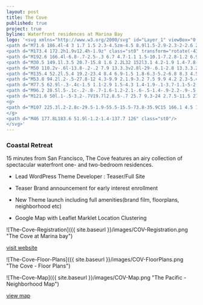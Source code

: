 ```yaml
---
layout: post
title: The Cove
published: true
project: true
byline: Waterfront residences at Marina Bay
logo: '<svg xmlns="http://www.w3.org/2000/svg" id="Layer_1" viewBox="0 0 228.3 228.3">
<path d="M71.6 186.4l-4 3 1.7 1.5 2.3-4.5zm-4.5 8.9l1.5-2.9-2.3-2-2.6 2-1.4-1.2 10.4-7.4 1.5 1.3-5.6 11.5-1.5-1.3zM89.7 194.3l-3.7 10-1.8-.6 3.7-10-2.7-1 .6-1.7 7.2 2.7-.6 1.6zM125.5 207.8l-.9-9.7-.4 2.5-1.2 7.4-1.8.2-2.5-7.1-.8-2.4.9 9.7-1.7.2-1.1-12.4 2.6-.2 2.6 7.6.7 2.4.4-2.5 1.2-7.9 2.6-.3 1.1 12.4zM141.3 194.2l.5 5 2.1-.7-2.6-4.3zm5.3 8.4l-1.8-2.8-2.9 1 .4 3.3-1.7.6-1.1-12.7 1.9-.6 7 10.7-1.8.5zM160.2 185.4c-.4-.7-1-1-1.8-.5l-1.8 1.1 2.1 3.4 1.6-1c.8-.5 1-1.2.4-2.1l-.5-.9zm6.8 7c-1.3.8-2 .7-2.8-.5l-1.1-1.7c-.5-.8-1.2-1.2-2.1-.6l-1.7 1.1 2.8 4.6-1.6 1-6.5-10.5 3.4-2.1c2-1.2 3.3-.6 4.3.9l.4.7c.7 1.2.7 2.1-.3 3 1.2-.6 2.2.1 2.8 1l1 1.6c.2.3.4.3.8.1l.8 1.3-.2.1z" class="st0"/>
<path d="M173.4 172.2h1.9v12.4h-1.9z" class="st0" transform="rotate(-43.128 174.36 178.38)"/>
<path d="M192.6 166.4l-6.8-.7-2.5-.3 6.7 4.7-1.1 1.5-10.1-7.2.8-1.2 6.9.8 2.5.4-6.8-4.8 1-1.4 10.2 7.1zM192.5 145.9l4.1 2.9.9-2.1-5-.8zm9.9 1.5l-3.3-.5-1.1 2.8 2.7 1.9-.7 1.7-10.3-7.6.8-1.8 12.7 1.8-.8 1.7zM204.7 113.6c-1.1 0-1.6.4-1.7 1.4l-.1 2 3.8.1.1-2.2c0-1-.5-1.3-1.3-1.3h-.8zm-5.4-.1c-.8 0-1.4.2-1.4 1.2l-.1 2.1 3.7.1.1-1.9c0-1-.5-1.5-1.5-1.5h-.8zm9.3 1.5l-.1 4.1-12.4-.5.1-4c.1-2.3 1.3-3.1 3.2-3h.5c1.5.1 2.2.7 2.4 1.8.3-1.3 1.2-1.9 2.6-1.8h.8c1.8.2 3 1.1 2.9 3.4M196.4 95.7l5 .4-.3-2.2-4.7 1.8zm9.3-3.6l-3.1 1.2.4 3 3.3.3.2 1.8-12.6-1.4-.3-2 11.9-4.8.2 1.9zM193.4 74.3l4-3 1.2 1.6-4.1 2.9-3.8 7.2-1.3-1.7 3.2-5.2-5.9 1.6-1.1-1.6zM30.5 149.1l21.1-16 2.3 3-21.1 16 3.1 4.2-2.8 2.1-8.5-11.2 2.8-2.1z" class="st0"/>
<path d="M30.5 149.1l.3.5 20.7-15.8 1.6 2.2L32 152l3.1 4.2-1.9 1.4-7.8-10.3 1.9-1.5 3.1 4.1.4-.3-.3-.5.4-.3-3.4-4.5-3.6 2.8 9.1 12 3.7-2.7-3.2-4.1 21.1-16.1-2.9-3.9-21.6 16.4.4.4.4-.3zM50 110.2l-13.3-.3-.1 6.9 13.3.3-.1 3.8-30-.6.1-3.8 13.3.2.1-6.9-13.3-.2.1-3.8 30 .6z" class="st0"/>
<path d="M50 110.2v-.6l-13.8-.2-.2 7.9 13.3.3v2.8l-29-.6.1-2.8 13.3.3.2-8-13.3-.3v-2.7l28.9.6v3.3h.5v-.6.6h.6v-4.3l-31-.7-.1 4.9 13.3.3-.1 5.8-13.4-.3-.1 4.9 31.1.7.1-4.9-13.3-.3.2-5.8 13.2.2.1-.5zM135.4 52.2l19.7-23.8 9.1 7.6-2.1 2.7-6.3-5.2-6.2 7.4 4.6 3.8-2.1 2.6-4.5-3.8-7 8.5 6.2 5.2-2.2 2.6z" class="st0"/>
<path d="M135.4 52.2l.5.4 19.2-23.4 8.4 6.9-1.5 1.8-6.3-5.2-6.8 8.3 4.5 3.8-1.4 1.7-4.5-3.7-7.7 9.3 6.3 5.2-1.5 1.8-8.8-7.3-.4.4.5.4-.5-.4-.3.4 9.6 8 2.9-3.5-6.3-5.2 6.3-7.6 4.6 3.8 2.7-3.5-4.5-3.7 5.5-6.7 6.2 5.2L165 36l-10-8.4-20.3 24.7.4.3zM53.8 94.2L25.5 82l4.7-10.9 3.1 1.3-3.2 7.5 8.9 3.8 2.4-5.4 3 1.3-2.3 5.4 10.1 4.3 3.2-7.4 3.2 1.3z" class="st0"/>
<path d="M53.8 94.2l.2-.5-27.8-12 4.3-9.9 2.1.9-3.2 7.5 9.9 4.2 2.3-5.4 2.1.8-2.3 5.4L52.5 90l3.2-7.4 2.1.9L53.3 94l.5.2.2-.5-.2.5.5.2 5-11.5-4.2-1.8-3.2 7.5-9.1-3.9 2.3-5.4-4-1.7-2.4 5.4-7.9-3.4 3.2-7.5-4.1-1.7-5.1 11.9 29.3 12.6.2-.5zM77.5 62.9c-3.8 2.8-7.7 1.6-10-1.6l-9.9-13.4c-2.3-3.2-2.3-7.3 1.5-10 3.8-2.8 7.4-1.7 9.7 1.5l2.4 3.3-2.7 2-2.5-3.4c-1.2-1.6-3-2.1-4.8-.7-1.8 1.4-1.9 3.2-.9 4.7l10.5 14.2c1.1 1.5 2.9 1.9 4.7.6 1.8-1.3 2-3.1.7-4.8l-2.5-3.4 2.7-2 2.5 3.3c2.4 3.2 2.4 7-1.4 9.7" class="st0"/>
<path d="M77.5 62.9l-.3-.4c-1.5 1.1-2.9 1.5-4.3 1.4-1.9-.1-3.7-1.1-5-2.9L58 47.6c-1-1.4-1.5-2.9-1.5-4.4.1-1.7.9-3.4 2.8-4.8 1.5-1.1 2.9-1.5 4.2-1.5 1.8.1 3.4 1.1 4.7 2.8l2.1 2.9-1.9 1.4-1.9-3c-.8-1-1.8-1.7-2.9-1.7-.9 0-1.8.3-2.6.9-1.1.8-1.7 1.9-1.8 3 0 .9.3 1.7.8 2.5l10.5 14.2c.7 1 1.7 1.6 2.8 1.6.9 0 1.8-.3 2.7-.9 1.1-.8 1.7-1.8 1.7-2.9 0-.9-.3-1.8-.9-2.6l-2.2-3 1.9-1.4 2.1 2.9c1 1.4 1.5 2.8 1.5 4.3-.1 1.6-.9 3.3-2.8 4.7l.2.3.3.4c2.1-1.6 3.2-3.5 3.3-5.5.1-1.7-.5-3.4-1.7-4.9l-2.8-3.8-3.6 2.6 2.8 3.8c.5.7.7 1.3.7 1.9 0 .7-.4 1.4-1.3 2.1-.7.5-1.4.7-2 .7-.8 0-1.4-.4-2-1.2L60.8 44.9c-.4-.6-.6-1.2-.6-1.8 0-.7.4-1.5 1.3-2.2.7-.5 1.3-.7 1.9-.7.8 0 1.5.5 2.1 1.3l2.8 3.8 3.6-2.6-2.6-3.7c-1.4-1.9-3.3-3.2-5.5-3.3-1.6-.1-3.3.5-4.9 1.7-2.1 1.6-3.2 3.6-3.3 5.7-.1 1.8.5 3.6 1.7 5.1l9.9 13.4c1.4 2 3.5 3.3 5.8 3.4 1.6.1 3.3-.4 5-1.7l-.5-.4zM96.2 28.5c-.6-2-2.1-3.1-4.2-2.5-2.2.6-2.8 2.4-2.3 4.3l4.7 16.5c.6 2 2 3.1 4.2 2.5s2.8-2.4 2.3-4.3l-4.7-16.5zm3.3 24.1c-4.5 1.3-7.8-1-8.9-5.1l-4.5-15.7c-1.1-4.1.4-7.8 4.9-9.1s7.8 1.1 8.9 5.1l4.5 15.7c1.1 4.2-.4 7.9-4.9 9.1" class="st0"/>
<path d="M96.2 28.5l.5-.1c-.2-.8-.7-1.6-1.2-2.1-.6-.5-1.4-.9-2.2-.9-.5 0-.9 0-1.4.2-.9.3-1.6.7-2.1 1.3-.5.6-.7 1.3-.8 2.1 0 .5 0 1.1.2 1.6L93.8 47c.2.9.6 1.6 1.2 2.1s1.3.9 2.2.9c.5 0 1 0 1.5-.2.9-.3 1.6-.7 2.1-1.3s.7-1.3.8-2.1c0-.5 0-1.1-.2-1.6l-4.7-16.5-.5.2-.5.1 4.7 16.5c.1.5.2.9.2 1.3 0 .6-.2 1.1-.5 1.5s-.8.7-1.5.9c-.6.1-1 .2-1.3.2-.6 0-1.1-.2-1.5-.6-.4-.4-.7-.9-.9-1.7l-4.7-16.5c-.2-.4-.2-.9-.2-1.2 0-.6.2-1.1.5-1.5s.8-.7 1.6-.9c.4-.1.8-.2 1.1-.1.6 0 1.1.3 1.5.6.4.4.7.9.9 1.6l.6-.2zm3.3 24.1l-.1-.5c-.9.3-1.8.4-2.5.3-1.4-.1-2.6-.6-3.6-1.4-1-.9-1.7-2.1-2.1-3.7l-4.5-15.7c-.3-.9-.4-1.8-.3-2.7.1-1.3.5-2.5 1.3-3.5s2-1.8 3.6-2.2c.9-.3 1.7-.4 2.5-.3 1.4.1 2.6.6 3.6 1.5s1.7 2.1 2.1 3.6l4.5 15.7c.3.9.4 1.9.3 2.7-.1 1.3-.5 2.5-1.3 3.5s-2 1.7-3.6 2.2l.1.5.1.5c1.8-.5 3.2-1.4 4.1-2.6 1-1.2 1.5-2.6 1.5-4.1 0-1-.1-2-.4-3.1l-4.5-15.7c-.5-1.7-1.3-3.1-2.5-4.1-1.1-1-2.6-1.7-4.3-1.7-.9 0-1.9.1-2.8.4-1.8.5-3.2 1.4-4.1 2.6s-1.4 2.6-1.5 4.1c0 1 .1 2 .4 3L90 47.6c.5 1.7 1.3 3.1 2.5 4.2 1.1 1 2.6 1.6 4.3 1.7.9 0 1.9-.1 2.9-.4l-.2-.5zM121.6 50l-3.6-.7V19l3.9.8-.7 23 8.4-21.5 3.7.7z" class="st0"/>
<path d="M121.6 50l.1-.5-3.2-.7V19.7l2.8.5-.7 25.7 9.3-24 2.7.5-11.5 27.4.5.2.1-.5-.1.5.5.2 12-28.6-4.8-.9-7.5 19 .6-20.3-5-1v31.3l4.6.9.1-.4z" class="st0"/>
<g>
<path d="M107 225.3l.2-2.8c-29.5-1.9-55.5-15.5-73.8-35.9C15 166.1 4.5 138.8 5.8 109.4c0-.7.1-1.5.1-2.2 1.9-29.5 15.5-55.5 35.9-73.8S89.5 4.5 118.9 5.8c.7 0 1.5.1 2.2.1 29.6 1.9 55.5 15.5 73.8 35.9s28.9 47.7 27.6 77.1c0 .7-.1 1.5-.1 2.2-1.9 29.5-15.5 55.5-35.9 73.8s-47.7 28.9-77.2 27.6c-.7 0-1.5-.1-2.2-.1l-.1 2.9-.2 2.8c.8.1 1.6.1 2.3.1 31 1.4 59.7-9.8 81.2-29s35.8-46.6 37.8-77.7c.1-.8.1-1.6.1-2.4 1.4-31-9.8-59.7-29-81.2C180 16.5 152.6 2.3 121.5.2c-.8-.1-1.6-.1-2.4-.1-30.9-1.4-59.6 9.8-81.1 29C16.5 48.4 2.3 75.7.2 106.8c-.1.8-.1 1.6-.1 2.3-1.4 31 9.8 59.7 29 81.2s46.6 35.8 77.7 37.8l.2-2.8z" class="st0"/>
</g>
<path d="M46 177.8L183.6 51.9l-1.2-1.4-137.7 126" class="st0"/>
</svg>'
---
```


### Coastal Retreat

15 minutes from San Francisco, The Cove features an airy collection of spectacular waterfront one- and two-bedroom residences.

* Lead WordPress Theme Developer : Teaser/Full Site

* Teaser Brand announcement for early interest enrollment 

* New Theme launch including full amenities(brand film, floorplans, neighborhood etc) 

* Google Map with Leaflet Marklet Location Clustering


![The-Cove-Registration]({{ site.baseurl }}/images/COV-Registration.png "The Cove at Marina bay")

<a href="http://thecoveca.com" target="_blank">visit website</a>

![The-Cove-Floor-Plans]({{ site.baseurl }}/images/COV-FloorPlans.png "The Cove - Floor Plans")

![The-Cove-Map]({{ site.baseurl }}/images/COV-Map.png "The Pacific - Neighborhood Map")

<a href="http://thecoveca.com/neighborhood/" target="_blank">view map</a>
